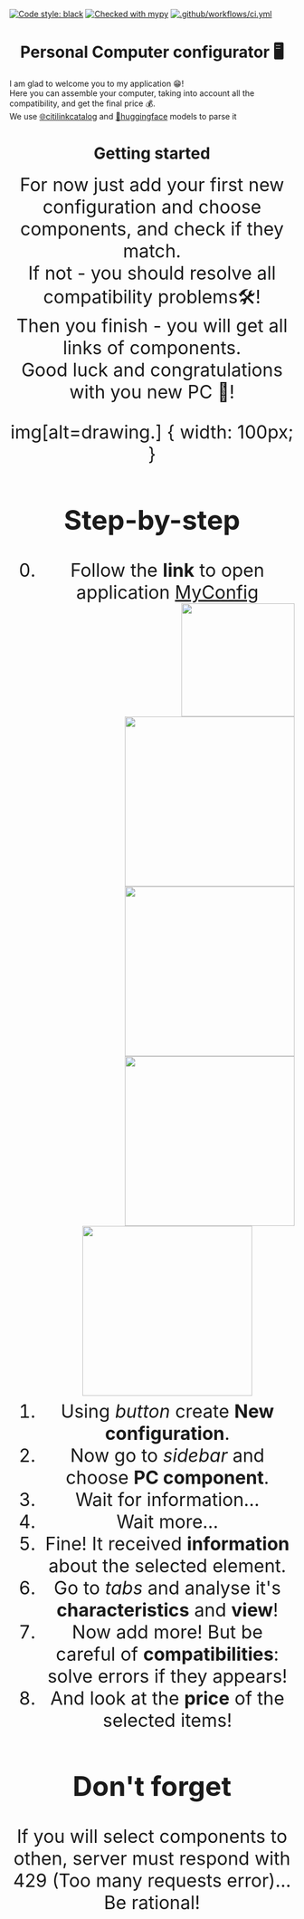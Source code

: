 [![Code style: black](https://img.shields.io/badge/code%20style-black-000000.svg)](https://github.com/psf/black)
[![Checked with mypy](http://www.mypy-lang.org/static/mypy_badge.svg)](http://mypy-lang.org/)
[![.github/workflows/ci.yml](https://github.com/SuldinVyacheslav/ConfigNLP/actions/workflows/ci.yml/badge.svg)](https://github.com/SuldinVyacheslav/ConfigNLP/actions/workflows/ci.yml)

<h1 style="text-align: center;">Personal Computer configurator 🖥</h1>

I am glad to welcome you to my application 😁!  
Here you can assemble your computer, taking into account all the
compatibility, and get the final price 💰.  
We use [🌐citilinkcatalog](https://www.citilink.ru/)
and [🤗huggingface](https://huggingface.co/) models to parse it

<h1 style="text-align: center;">Getting started</h1>

<div style="text-align: center; font-size:xx-large">
For now just add your first new configuration and choose components,
and check if they match.  
<br>If not - you should resolve all compatibility problems🛠️!  
<br>Then you finish - you will get all links of components.  
<br>Good luck and congratulations with you new PC 🥳!

img[alt=drawing.] { width: 100px; }

## Step-by-step
0. Follow the **link** to open application [MyConfig](https://suldinvyacheslav-confignlp-srcmain-test-yh6plk.streamlit.app/)
<img align="right" src="https://i.ibb.co/z5cr5sp/button.png" width="200"><br>
<img  align="right" src="https://i.ibb.co/10cs7xw/select.png"  width="300" ><br>
<img  align="right" src="https://i.ibb.co/FbxXrW5/tab.png"  width="300"><br>
<img align="right" src="https://i.ibb.co/QnNXbV5/cost.png"  width="300"><br>
<br><img  src="https://i.ibb.co/B22qKhX/permission.png" width="300" ><br>
1. Using *button* create **New configuration**.  
2. Now go to *sidebar* and choose **PC component**.  
3. Wait for information...  
4. Wait more...  
5. Fine! It received **information** about the selected element.  
6. Go to *tabs* and analyse it's **characteristics** and **view**!  
7. Now add more! But be careful of **compatibilities**: solve errors if they appears!  
8. And look at the **price** of the selected items!  


## Don't forget

If you will select components to othen, server must respond with 429 (Too many requests error)... Be rational!

<br>
